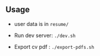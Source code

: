 

## Usage

- user data is in `resume/`

- Run dev server: `./dev.sh`
- Export cv pdf : `./export-pdfs.sh`

